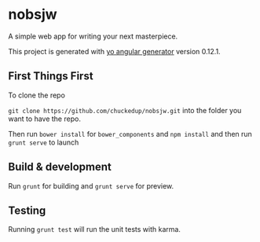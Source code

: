 # nobsjw

A simple web app for writing your next masterpiece.

This project is generated with [yo angular generator](https://github.com/yeoman/generator-angular)
version 0.12.1.

## First Things First

To clone the repo

`git clone https://github.com/chuckedup/nobsjw.git` into the folder you want to have the repo.

Then run `bower install` for `bower_components` and `npm install` and then run `grunt serve` to launch

## Build & development

Run `grunt` for building and `grunt serve` for preview.

## Testing

Running `grunt test` will run the unit tests with karma.
